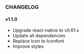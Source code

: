 
### CHANGELOG

#### v1.1.0
- Upgrade react-native to v0.61.x
- Update all dependencies
- Replace Icon to Iconfont
- Improve styles